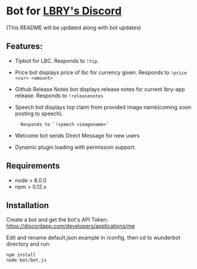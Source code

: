 # Bot for [LBRY's Discord](https://discord.gg/tgnNHf5)
(This README will be updated along with bot updates)

## Features:

- Tipbot for LBC. Responds to `!tip`.       
- Price bot displays price of lbc for currency given. Responds to `!price <cur> <amount>` 
- Github Release Notes bot displays release notes for current lbry-app release. Responds to `!releasenotes`
- Speech bot displays top claim from provided image name(coming soon posting to speech).

        Responds to `!speech <imagename>`
        
- Welcome bot sends Direct Message for new users
- Dynamic plugin loading with permission support.



## Requirements

- node > 8.0.0
- npm > 0.12.x


## Installation

Create a bot and get the bot's API Token: https://discordapp.com/developers/applications/me

Edit and rename default.json.example in /config, then cd to wunderbot directory and run:

```
npm install
node bot/bot.js
```
